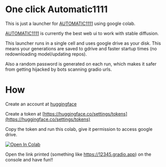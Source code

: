 # One click Automatic1111

This is just a launcher for [AUTOMATIC1111](https://github.com/AUTOMATIC1111/stable-diffusion-webui) using google colab.

[AUTOMATIC1111](https://github.com/AUTOMATIC1111/stable-diffusion-webui) is currently the best web ui to work with stable diffusion.

This launcher runs in a single cell and uses google drive as your disk. This means your generations are saved to gdrive and faster startup times (no redownloading model/updating repos).

Also a random password is generated on each run, which makes it safer from getting hijacked by bots scanning gradio urls.

# How

Create an account at [huggingface](https://huggingface.co)

Create a token at [https://huggingface.co/settings/tokens](https://huggingface.co/settings/tokens)

Copy the token and run this colab, give it permission to access google drive.

[![Open In Colab](https://colab.research.google.com/assets/colab-badge.svg)](https://colab.research.google.com/github/beothorn/OneClickStableDifusionAutomatic1111Colab/blob/main/StableDifusionAutomatic1111.ipynb)

Open the link printed (something like https://12345.gradio.app) on the console and have fun!!
